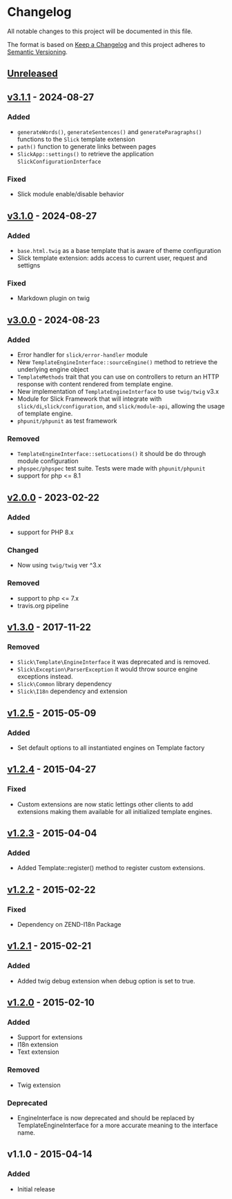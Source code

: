 # Changelog

All notable changes to this project will be documented in this file.

The format is based on [Keep a Changelog](http://keepachangelog.com/en/1.0.0/)
and this project adheres to [Semantic Versioning](http://semver.org/spec/v2.0.0.html).

## [Unreleased]
## [v3.1.1] - 2024-08-27
### Added
- `generateWords()`,  `generateSentences()` and `generateParagraphs()` functions to the `Slick`
  template extension
- `path()` function to generate links between pages
- `SlickApp::settings()` to retrieve the application `SlickConfigurationInterface`
### Fixed
- Slick module enable/disable behavior

## [v3.1.0] - 2024-08-27
### Added
- `base.html.twig` as a base template that is aware of theme configuration
- Slick template extension: adds access to current user, request and settigns

### Fixed
- Markdown plugin on twig

## [v3.0.0] - 2024-08-23
### Added
- Error handler for `slick/error-handler` module
- New ``TemplateEngineInterface::sourceEngine()`` method to retrieve the underlying engine object
- ``TemplateMethods`` trait that you can use on controllers to return an HTTP response with content
  rendered from template engine.
- New implementation of ``TemplateEngineInterface`` to use `twig/twig` v3.x
- Module for Slick Framework that will integrate with `slick/di`,`slick/configuration`, and
  `slick/module-api`, allowing the usage of template engine.
- `phpunit/phpunit` as test framework
### Removed
- ``TemplateEngineInterface::setLocations()`` it should be do through module configuration
- `phpspec/phpspec` test suite. Tests were made with `phpunit/phpunit`
- support for php <= 8.1

## [v2.0.0] - 2023-02-22
### Added
- support for PHP 8.x
### Changed
- Now using ``twig/twig`` ver ^3.x
### Removed
- support to php <= 7.x
- travis.org pipeline

## [v1.3.0] - 2017-11-22

### Removed
- ``Slick\Template\EngineInterface`` it was deprecated and is removed.
- ``Slick\Exception\ParserException`` it would throw source engine exceptions instead.
- ``Slick\Common`` library dependency
- ``Slick\I18n`` dependency and extension

## [v1.2.5] - 2015-05-09

### Added
- Set default options to all instantiated engines on Template factory

## [v1.2.4] - 2015-04-27

### Fixed
- Custom extensions are now static lettings other clients to add extensions
  making them available for all initialized template engines.

## [v1.2.3] - 2015-04-04

### Added
- Added Template::register() method to register custom extensions.

## [v1.2.2] - 2015-02-22

### Fixed
- Dependency on ZEND-I18n Package

## [v1.2.1] - 2015-02-21

### Added
- Added twig debug extension when debug option is set to true.

## [v1.2.0] - 2015-02-10

### Added
- Support for extensions
- I18n extension
- Text extension

### Removed
- Twig extension

### Deprecated
- EngineInterface is now deprecated and should be replaced by
  TemplateEngineInterface for a more accurate meaning to the interface name.


## v1.1.0 - 2015-04-14

### Added
- Initial release

[Unreleased]: https://github.com/slickframework/template/compare/v3.1.1...HEAD
[v3.1.1]: https://github.com/slickframework/template/compare/v3.1.0...v3.1.1
[v3.1.0]: https://github.com/slickframework/template/compare/v3.0.0...v3.1.0
[v3.0.0]: https://github.com/slickframework/template/compare/v2.0.0...v3.0.0
[v2.0.0]: https://github.com/slickframework/template/compare/v1.3.0...v2.0.0
[v1.3.0]: https://github.com/slickframework/template/compare/v1.2.5...v1.3.0
[v1.2.5]: https://github.com/slickframework/template/compare/v1.2.4...v1.2.5
[v1.2.4]: https://github.com/slickframework/template/compare/v1.2.3...v1.2.4
[v1.2.3]: https://github.com/slickframework/template/compare/v1.2.2...v1.2.3
[v1.2.2]: https://github.com/slickframework/template/compare/v1.2.1...v1.2.2
[v1.2.1]: https://github.com/slickframework/template/compare/v1.2.0...v1.2.1
[v1.2.0]: https://github.com/slickframework/template/compare/v1.1.0...v1.2.0